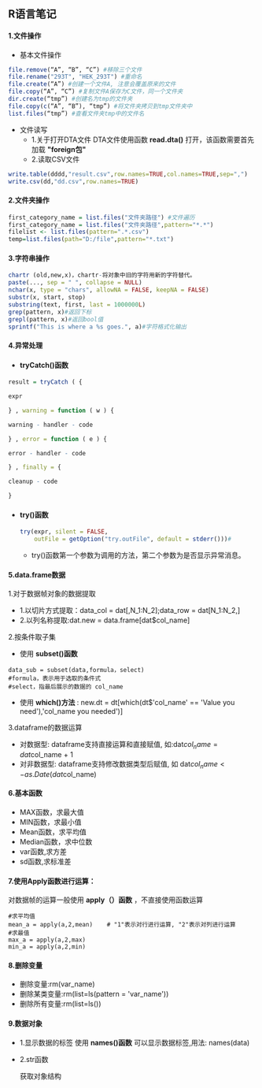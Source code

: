 ## R语言笔记

#### 1.文件操作

- 基本文件操作

```R
file.remove(“A”, “B”, “C”) #移除三个文件
file.rename("293T", "HEK_293T") #重命名
file.create(“A”) #创建一个文件A, 注意会覆盖原来的文件 
file.copy(“A”, “C”) #复制文件A保存为C文件，同一个文件夹
dir.create(“tmp”) #创建名为tmp的文件夹 
file.copy(c(“A”, “B”), “tmp”) #将文件夹拷贝到tmp文件夹中 
list.files(“tmp”) #查看文件夹tmp中的文件名 
```

- 文件读写
  - 1.关于打开DTA文件
    DTA文件使用函数 **read.dta()** 打开，该函数需要首先加载 **"foreign包"**
  - 2.读取CSV文件

```R
write.table(dddd,"result.csv",row.names=TRUE,col.names=TRUE,sep=",")
write.csv(dd,"dd.csv",row.names=TRUE)
```

#### 2.文件夹操作

```R
first_category_name = list.files("文件夹路径") #文件遍历
first_category_name = list.files("文件夹路径",pattern="*.*")
filelist <- list.files(pattern=".*.csv")
temp=list.files(path="D:/file",pattern="*.txt")
```

#### 3.字符串操作

```R
chartr (old,new,x)，chartr-将对象中旧的字符用新的字符替代。
paste(..., sep = " ", collapse = NULL)
nchar(x, type = "chars", allowNA = FALSE, keepNA = FALSE)
substr(x, start, stop)
substring(text, first, last = 1000000L)
grep(pattern, x)#返回下标
grepl(pattern, x)#返回bool值
sprintf("This is where a %s goes.", a)#字符格式化输出
```

#### 4.异常处理

- #### tryCatch()函数

```R
result = tryCatch ( {

expr

} , warning = function ( w ) {

warning - handler - code

} , error = function ( e ) {

error - handler - code

} , finally = {

cleanup - code

}
```

- #### try()函数

  ```R
  try(expr, silent = FALSE,
      outFile = getOption("try.outFile", default = stderr()))#
  ```

  - try()函数第一个参数为调用的方法，第二个参数为是否显示异常消息。

#### 5.data.frame数据

1.对于数据帧对象的数据提取

- 1.以切片方式提取：data_col = dat[,N_1:N_2];data_row = dat[N_1:N_2,]
- 2.以列名称提取:dat.new = data.frame[dat$col_name]

2.按条件取子集

- 使用 **subset()函数**

```
data_sub = subset(data,formula，select)
#formula，表示用于选取的条件式
#select，指最后展示的数据的 col_name
```

- 使用 **which()方法** :  new.dt = dt[which(dt$'col_name' == 'Value you need'),'col_name you needed')]

3.dataframe的数据运算

- 对数据型: dataframe支持直接运算和直接赋值, 如:dat$col_name = dat$col_name + 1
- 对非数据型: dataframe支持修改数据类型后赋值, 如 dat$col_name <- as.Date(dat$col_name)

#### 6.基本函数

- MAX函数，求最大值
- MIN函数，求最小值
- Mean函数，求平均值
- Median函数，求中位数
- var函数,求方差
- sd函数,求标准差

#### 7.使用Apply函数进行运算：

对数据帧的运算一般使用 **apply（）函数** ，不直接使用函数运算

```
#求平均值
mean_a = apply(a,2,mean)    # "1"表示对行进行运算, "2"表示对列进行运算
#求最值
max_a = apply(a,2,max)
min_a = apply(a,2,min)
```

#### 8.删除变量

- 删除变量:rm(var_name)
- 删除某类变量:rm(list=ls(pattern = 'var_name'))
- 删除所有变量:rm(list=ls())

#### 9.数据对象

- 1.显示数据的标签
  使用 **names()函数** 可以显示数据标签,用法: names(data)

- 2.str函数

  获取对象结构